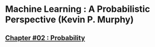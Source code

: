 # Machine Learning : A Probabilistic Perspective (Kevin P. Murphy)

## [Chapter #02 : Probability][CH001]
[CH001]: <https://github.com/kyugorithm/TIL/edit/main/text/ML_APP_CH02.md>
